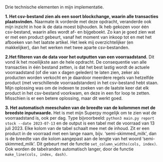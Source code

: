﻿Drie technische elementen in mijn implementatie.

 **1. Het csv-bestand zien als een soort blockchange, waarin alle transacties plaatsvinden.**
Naarmate ik vorderde met deze opdracht, veranderde ook mijn inzicht in hoe ik de data moest bijhouden. Ik heb gekozen voor één csv-bestand, waarin alles wordt af- en bijgeboekt. Zo kan je goed zien wat er met een product gebeurt, vanaf het moment van inkoop tot en met het afboeken van het laatste artikel. Het leek mij overzichtelijker (en makkelijker), dan het werken met twee aparte csv-bestanden.

**2.Het filteren van de data voor het outputten van een voorraadstand.**
Dit vond ik het moeilijkste aan de hele opdracht. De consequentie van alle transacties in één bestand zetten, is dat het best lastig wordt de actuele voorraadstand (of die van x dagen geleden) te laten zien, zeker als producten worden verkocht en je daardoor meerdere regels van hetzelfde product (met verschillende voorraadstanden) in het csv-bestand hebt staan.
Mijn oplossing was om de indexen te zoeken van de laatste keer dat elk product in het csv-bestand voorkwam, en deze in een for loop te zetten. Misschien is er een betere oplossing, maar dit werkt goed.

**3. Het automatisch meeschalen van de breedte van de kolommen met de breedste inputwaarde.**
Het is met mijn Superpy mogelijk om te zien wat de voorraadstand is, ook per dag. Type bijvoorbeeld: `python3 main.py report stock --date 2023-07-13` en de output is een tabel met de voorraad van 13 juli 2023. Elke kolom van de tabel schaalt mee met de inhoud. Zit er een product in de voorraad met een lange naam, bijv.  ‘semi-skimmed_milk', dan is de breedte van die kolom aangepast aan de lengte van het woord ‘semi-skimmed_milk'. Dit gebeurt met de functie `set_column_widths(cols, index)`.
Ook worden de tabelranden automatisch langer, door de functie `make_line(cols, index, dash)`.

